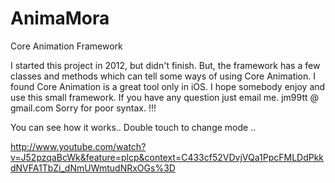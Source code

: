 AnimaMora
=========

Core Animation Framework

I started this project in 2012, but didn't finish. But, the framework has a few classes and methods which can tell some ways of using Core Animation. I found Core Animation is a great tool only in iOS.
I hope somebody enjoy and use this small framework.
If you have any question just email me.  jm99tt @ gmail.com
Sorry for poor syntax. !!! 

You can see how it works..   Double touch to change mode ..

http://www.youtube.com/watch?v=J52pzqaBcWk&feature=plcp&context=C433cf52VDvjVQa1PpcFMLDdPkkdNVFA1TbZi_dNmUWmtudNRxOGs%3D
